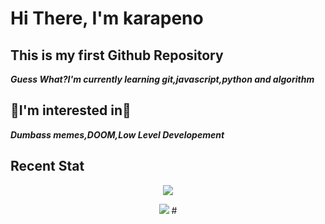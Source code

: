# Hi There, I'm karapeno
## This is my first Github Repository
***Guess What?I'm currently learning git,javascript,python and algorithm***
## 🎉I'm interested in🎉 ##
***Dumbass memes,DOOM,Low Level Developement***
## Recent Stat ##
<p align="center">
	<img src="https://github-readme-stats.vercel.app/api?username=karapeno&theme=tokyonight&show_icons=true&hide_border=true&count_private=true"/>
<p align="center">
	<img src="https://github-readme-streak-stats.herokuapp.com/?user=karapeno&theme=tokyonight&hide_border=true"/>
#

